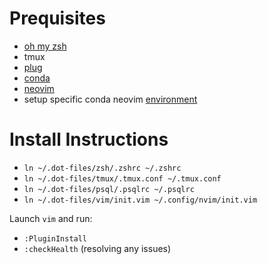 # Prequisites
* [oh my zsh](https://github.com/robbyrussell/oh-my-zsh)
* tmux
* [plug](https://github.com/junegunn/vim-plug)
* [conda](https://www.digitalocean.com/community/tutorials/how-to-install-anaconda-on-ubuntu-18-04-quickstart)
* [neovim](https://github.com/neovim/neovim)
* setup specific conda neovim [environment](https://gist.github.com/yeekeiji/8143b9174f87715f95aa14dd99679b5f)

# Install Instructions
* `ln ~/.dot-files/zsh/.zshrc ~/.zshrc`
* `ln ~/.dot-files/tmux/.tmux.conf ~/.tmux.conf`
* `ln ~/.dot-files/psql/.psqlrc ~/.psqlrc`
* `ln ~/.dot-files/vim/init.vim ~/.config/nvim/init.vim`

Launch `vim` and run:
* `:PluginInstall`
* `:checkHealth` (resolving any issues)
